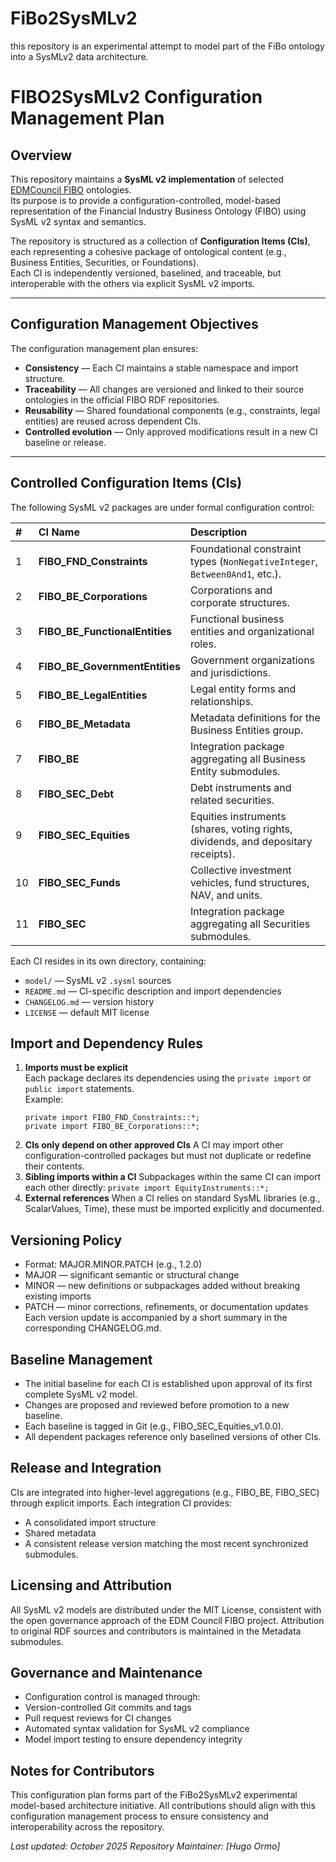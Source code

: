 # FiBo2SysMLv2
this repository is an experimental attempt to model part of the FiBo ontology into a SysMLv2 data architecture.

# FIBO2SysMLv2 Configuration Management Plan

## Overview

This repository maintains a **SysML v2 implementation** of selected [EDMCouncil FIBO](https://spec.edmcouncil.org/fibo/) ontologies.  
Its purpose is to provide a configuration-controlled, model-based representation of the Financial Industry Business Ontology (FIBO) using SysML v2 syntax and semantics.

The repository is structured as a collection of **Configuration Items (CIs)**, each representing a cohesive package of ontological content (e.g., Business Entities, Securities, or Foundations).  
Each CI is independently versioned, baselined, and traceable, but interoperable with the others via explicit SysML v2 imports.

---

## Configuration Management Objectives

The configuration management plan ensures:

- **Consistency** — Each CI maintains a stable namespace and import structure.  
- **Traceability** — All changes are versioned and linked to their source ontologies in the official FIBO RDF repositories.  
- **Reusability** — Shared foundational components (e.g., constraints, legal entities) are reused across dependent CIs.  
- **Controlled evolution** — Only approved modifications result in a new CI baseline or release.

---

## Controlled Configuration Items (CIs)

The following SysML v2 packages are under formal configuration control:

| # | CI Name | Description |
|:-|:-|:-|
| 1 | **FIBO_FND_Constraints** | Foundational constraint types (`NonNegativeInteger`, `Between0And1`, etc.). |
| 2 | **FIBO_BE_Corporations** | Corporations and corporate structures. |
| 3 | **FIBO_BE_FunctionalEntities** | Functional business entities and organizational roles. |
| 4 | **FIBO_BE_GovernmentEntities** | Government organizations and jurisdictions. |
| 5 | **FIBO_BE_LegalEntities** | Legal entity forms and relationships. |
| 6 | **FIBO_BE_Metadata** | Metadata definitions for the Business Entities group. |
| 7 | **FIBO_BE** | Integration package aggregating all Business Entity submodules. |
| 8 | **FIBO_SEC_Debt** | Debt instruments and related securities. |
| 9 | **FIBO_SEC_Equities** | Equities instruments (shares, voting rights, dividends, and depositary receipts). |
| 10 | **FIBO_SEC_Funds** | Collective investment vehicles, fund structures, NAV, and units. |
| 11 | **FIBO_SEC** | Integration package aggregating all Securities submodules. |

Each CI resides in its own directory, containing:
- `model/` — SysML v2 `.sysml` sources  
- `README.md` — CI-specific description and import dependencies  
- `CHANGELOG.md` — version history  
- `LICENSE` — default MIT license  

## Import and Dependency Rules
1. **Imports must be explicit**  
   Each package declares its dependencies using the `private import` or `public import` statements.  
   Example:
   ```sysml
   private import FIBO_FND_Constraints::*;
   private import FIBO_BE_Corporations::*;
   ```
2. **CIs only depend on other approved CIs**
A CI may import other configuration-controlled packages but must not duplicate or redefine their contents.
3. **Sibling imports within a CI**
Subpackages within the same CI can import each other directly:
``private import EquityInstruments::*;``
4. **External references**
When a CI relies on standard SysML libraries (e.g., ScalarValues, Time), these must be imported explicitly and documented.
## Versioning Policy
* Format: MAJOR.MINOR.PATCH (e.g., 1.2.0)
* MAJOR — significant semantic or structural change
* MINOR — new definitions or subpackages added without breaking existing imports
* PATCH — minor corrections, refinements, or documentation updates
Each version update is accompanied by a short summary in the corresponding CHANGELOG.md.
## Baseline Management
* The initial baseline for each CI is established upon approval of its first complete SysML v2 model.
* Changes are proposed and reviewed before promotion to a new baseline.
* Each baseline is tagged in Git (e.g., FIBO_SEC_Equities_v1.0.0).
* All dependent packages reference only baselined versions of other CIs.

## Release and Integration
CIs are integrated into higher-level aggregations (e.g., FIBO_BE, FIBO_SEC) through explicit imports.
Each integration CI provides:
* A consolidated import structure
* Shared metadata
* A consistent release version matching the most recent synchronized submodules.
## Licensing and Attribution
All SysML v2 models are distributed under the MIT License, consistent with the open governance approach of the EDM Council FIBO project.
Attribution to original RDF sources and contributors is maintained in the Metadata submodules.

## Governance and Maintenance
* Configuration control is managed through:
* Version-controlled Git commits and tags
* Pull request reviews for CI changes
* Automated syntax validation for SysML v2 compliance
* Model import testing to ensure dependency integrity

## Notes for Contributors

This configuration plan forms part of the FiBo2SysMLv2 experimental model-based architecture initiative.
All contributions should align with this configuration management process to ensure consistency and interoperability across the repository.

_Last updated: October 2025
Repository Maintainer: [Hugo Ormo]_  
